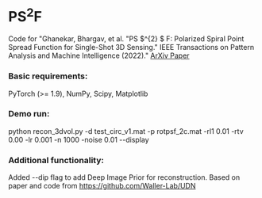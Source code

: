 # PS<sup>2</sup>F
Code for "Ghanekar, Bhargav, et al. "PS $^{2} $ F: Polarized Spiral Point Spread Function for Single-Shot 3D Sensing." IEEE Transactions on Pattern Analysis and Machine Intelligence (2022)." [ArXiv Paper](https://arxiv.org/abs/2207.00945)

### Basic requirements:
PyTorch (>= 1.9), NumPy, Scipy, Matplotlib

### Demo run: 
python recon_3dvol.py -d test_circ_v1.mat -p rotpsf_2c.mat -rl1 0.01 -rtv 0.00 -lr 0.001 -n 1000 -noise 0.01 --display

### Additional functionality: 
Added --dip flag to add Deep Image Prior for reconstruction. Based on paper and code from https://github.com/Waller-Lab/UDN
